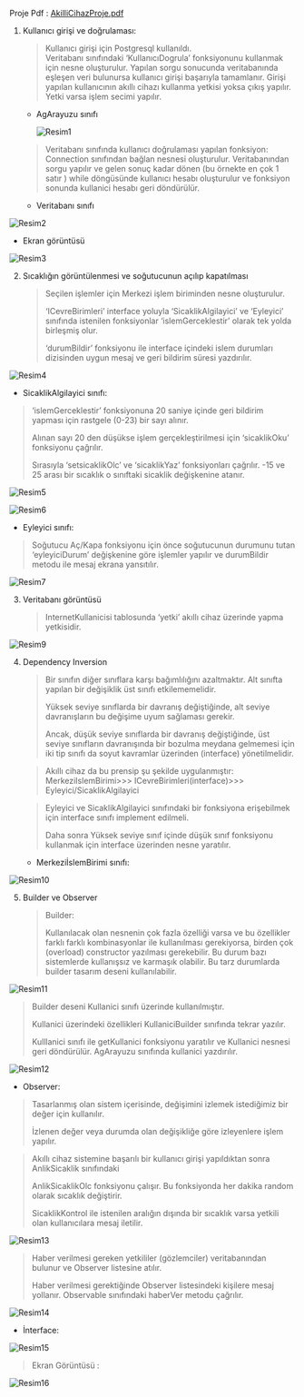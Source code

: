 Proje Pdf : [AkilliCihazProje.pdf](https://github.com/rabiaabdioglu/AkilliCihaz/files/7259387/AkilliCihazProje.pdf)




1. Kullanıcı girişi ve doğrulaması: 
    > Kullanıcı girişi için Postgresql kullanıldı.  
    Veritabanı sınıfındaki ‘KullanıcıDogrula’ fonksiyonunu kullanmak için nesne oluşturulur. 
    Yapılan sorgu sonucunda veritabanında eşleşen veri bulunursa kullanıcı girişi başarıyla tamamlanır. Girişi yapılan kullanıcının akıllı cihazı kullanma yetkisi yoksa çıkış yapılır. Yetki varsa işlem secimi yapılır. 

   - AgArayuzu sınıfı 


     ![Resim1](https://user-images.githubusercontent.com/75799790/151572754-718ea4f5-c6bc-486f-bb15-ea75a446de77.jpg)


    > Veritabanı sınıfında kullanıcı doğrulaması yapılan fonksiyon: 
    > Connection sınıfından bağlan nesnesi oluşturulur. Veritabanından sorgu yapılır ve gelen sonuç kadar dönen (bu örnekte en çok 1 satır ) while döngüsünde kullanıcı hesabı oluşturulur ve fonksiyon sonunda kullanici hesabı geri döndürülür. 

   - Veritabanı sınıfı 


 ![Resim2](https://user-images.githubusercontent.com/75799790/151573163-2e97bf3b-b754-4876-838b-8b1a5da88dae.jpg)

   - Ekran görüntüsü 
 
  
 ![Resim3](https://user-images.githubusercontent.com/75799790/151573178-42b1b38f-f880-4bd9-aec9-9cbed543a4bb.jpg)

 
2. Sıcaklığın görüntülenmesi ve soğutucunun açılıp kapatılması 
 
    > Seçilen işlemler için Merkezi işlem biriminden  nesne oluşturulur.
    > 
    > ‘ICevreBirimleri’ interface yoluyla ‘SicaklikAlgilayici’ ve ‘Eyleyici’ sınıfında istenilen fonksiyonlar  ‘islemGerceklestir’ olarak tek yolda birleşmiş olur.
    > 
    > ‘durumBildir’ fonksiyonu ile interface içindeki islem durumları dizisinden uygun mesaj  ve geri bildirim süresi yazdırılır. 

  
 ![Resim4](https://user-images.githubusercontent.com/75799790/151573238-4556a15b-d0ad-4534-a18a-39b15a9d9527.jpg)
 

 
   - SicaklikAlgilayici sınıfı: 

  > ‘islemGerceklestir’ fonksiyonuna 20 saniye içinde geri bildirim yapması için rastgele (0-23) bir sayı alınır.
  > 
  >  Alınan sayı 20 den düşükse işlem gerçekleştirilmesi için ‘sicaklikOku’ fonksiyonu çağrılır.
  >  
  >  Sırasıyla ‘setsicaklikOlc’ ve ‘sicaklikYaz’ fonksiyonları çağrılır. -15 ve 25 arası bir sıcaklık o sınıftaki sicaklik değişkenine atanır. 

  
 ![Resim5](https://user-images.githubusercontent.com/75799790/151573275-e17d5db3-a6e3-4964-a0c8-192226296050.jpg)
 
![Resim6](https://user-images.githubusercontent.com/75799790/151573283-13f4fa1e-36e6-4104-b0ec-b5b86f57184e.jpg)


  
 
 
   - Eyleyici sınıfı: 
 
  > Soğutucu Aç/Kapa fonksiyonu için önce soğutucunun durumunu tutan ‘eyleyiciDurum’ değişkenine göre işlemler yapılır ve durumBildir metodu ile  mesaj ekrana yansıtılır.            
                 
  ![Resim7](https://user-images.githubusercontent.com/75799790/151573340-f9b824a2-0d33-45df-ac6b-d165aa0db65d.jpg)
                                            

 
3. Veritabanı görüntüsü 
 
    > InternetKullanicisi tablosunda ‘yetki’ akıllı cihaz üzerinde yapma yetkisidir. 
 
  
 ![Resim9](https://user-images.githubusercontent.com/75799790/151573432-891f2fcf-f566-44c0-91b8-9c5a55adc831.jpg)

 
 
4. Dependency Inversion 
 
 
    > Bir sınıfın diğer sınıflara karşı bağımlılığını azaltmaktır. Alt sınıfta yapılan bir değişiklik üst sınıfı etkilememelidir.
    > 
    > Yüksek seviye sınıflarda bir davranış değiştiğinde, alt seviye davranışların bu değişime uyum sağlaması gerekir.
    > 
    > Ancak, düşük seviye sınıflarda bir davranış değiştiğinde, üst seviye sınıfların davranışında bir bozulma meydana gelmemesi için iki tip sınıfı da  soyut kavramlar üzerinden (interface) yönetilmelidir.
    >   

    > Akıllı cihaz da bu prensip şu şekilde uygulanmıştır: 
    > MerkeziIslemBirimi>>> ICevreBirimleri(interface)>>> Eyleyici/SicaklikAlgilayici 

    > Eyleyici ve SicaklikAlgilayici sınıfındaki bir fonksiyona erişebilmek için interface sınıfı implement edilmeli.
    > 
    >  Daha sonra Yüksek seviye sınıf içinde düşük sınıf fonksiyonu kullanmak için interface üzerinden nesne yaratılır.  

   - MerkeziİslemBirimi sınıfı: 
 
  
 ![Resim10](https://user-images.githubusercontent.com/75799790/151573442-c8fe29c5-ca2b-4b5e-9cb8-96e8f2add6b8.jpg)

 
 	 
5. Builder ve Observer 
 
    > Builder:
    >  
    > Kullanılacak olan nesnenin çok fazla özelliği varsa ve bu özellikler farklı farklı kombinasyonlar ile kullanılması gerekiyorsa, birden çok (overload) constructor yazılması gerekebilir. Bu durum bazı sistemlerde kullanışsız ve karmaşık olabilir.
    >  Bu tarz durumlarda  builder tasarım deseni kullanılabilir. 

![Resim11](https://user-images.githubusercontent.com/75799790/151573521-de6cd3b8-e4ee-45c6-9b52-c514c1c42bb1.jpg)


  > Builder deseni Kullanici sınıfı üzerinde kullanılmıştır. 
  > 
  > Kullanici üzerindeki özellikleri KullaniciBuilder sınıfında tekrar yazılır.  
  > 
  > Kulllanici sınıfı ile getKullanici fonksiyonu yaratılır ve Kullanici nesnesi geri döndürülür. AgArayuzu sınıfında kullanici yazdırılır. 
  > 

 
  ![Resim12](https://user-images.githubusercontent.com/75799790/151573542-a4e5155c-3dcd-44cb-8666-640b7cc7b572.jpg)

 
   - Observer: 

  > Tasarlanmış olan sistem içerisinde, değişimini izlemek istediğimiz bir değer için kullanılır.
  > 
  >  İzlenen değer veya durumda  olan değişikliğe göre izleyenlere işlem yapılır. 

  > Akıllı cihaz sistemine başarılı bir kullanıcı girişi yapıldıktan sonra AnlikSicaklik sınıfındaki 
  > 
  > AnlikSicaklikOlc fonksiyonu çalışır. Bu fonksiyonda her dakika random olarak sıcaklık değiştirir. 
  > 
  > SicaklikKontrol ile istenilen aralığın dışında bir sıcaklık varsa yetkili olan kullanıcılara mesaj iletilir. 

![Resim13](https://user-images.githubusercontent.com/75799790/151573564-15baf4b0-2dc8-4172-826a-c9bc43f015e6.jpg)
    
  > Haber verilmesi gereken  yetkililer (gözlemciler) veritabanından bulunur ve Observer listesine atılır.  
  > 
  > Haber verilmesi gerektiğinde Observer listesindeki kişilere mesaj yollanır. Observable sınıfındaki haberVer metodu çağrılır. 

![Resim14](https://user-images.githubusercontent.com/75799790/151573616-3ceb555e-8987-4529-a371-d4f5bae8d6d8.png)


 - İnterface: 

 ![Resim15](https://user-images.githubusercontent.com/75799790/151573624-4355579c-d891-439d-8441-b0f66a544eba.jpg)
 
> Ekran Görüntüsü :


  ![Resim16](https://user-images.githubusercontent.com/75799790/151573630-b1836291-13e3-4849-9aed-7ad43f0fd3aa.jpg)


   

  
 
 
 
